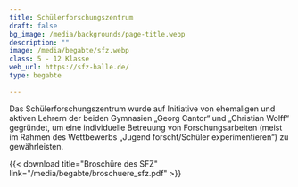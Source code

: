 ```yaml
---
title: Schülerforschungszentrum
draft: false
bg_image: /media/backgrounds/page-title.webp
description: ""
image: /media/begabte/sfz.webp
class: 5 - 12 Klasse
web_url: https://sfz-halle.de/
type: begabte

---
```

Das Schülerforschungszentrum wurde auf Initiative von ehemaligen und aktiven Lehrern der beiden Gymnasien „Georg Cantor“ und „Christian Wolff“ gegründet, um eine individuelle Betreuung von Forschungsarbeiten (meist im Rahmen des Wettbewerbs „Jugend forscht/Schüler experimentieren“) zu gewährleisten.



{{< download title="Broschüre des SFZ" link="/media/begabte/broschuere_sfz.pdf" >}}


